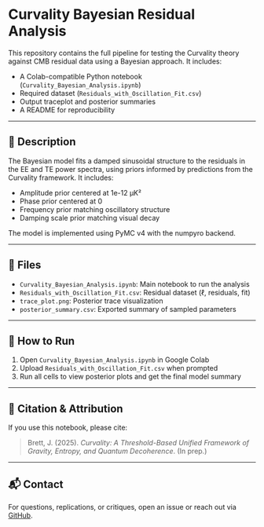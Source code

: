 # Curvality Bayesian Residual Analysis

This repository contains the full pipeline for testing the Curvality theory against CMB residual data using a Bayesian approach. It includes:

- A Colab-compatible Python notebook (`Curvality_Bayesian_Analysis.ipynb`)
- Required dataset (`Residuals_with_Oscillation_Fit.csv`)
- Output traceplot and posterior summaries
- A README for reproducibility

---

## 🔬 Description
The Bayesian model fits a damped sinusoidal structure to the residuals in the EE and TE power spectra, using priors informed by predictions from the Curvality framework. It includes:

- Amplitude prior centered at 1e-12 µK²
- Phase prior centered at 0
- Frequency prior matching oscillatory structure
- Damping scale prior matching visual decay

The model is implemented using PyMC v4 with the numpyro backend.

---

## 📁 Files
- `Curvality_Bayesian_Analysis.ipynb`: Main notebook to run the analysis
- `Residuals_with_Oscillation_Fit.csv`: Residual dataset (ℓ, residuals, fit)
- `trace_plot.png`: Posterior trace visualization
- `posterior_summary.csv`: Exported summary of sampled parameters

---

## 🚀 How to Run
1. Open `Curvality_Bayesian_Analysis.ipynb` in Google Colab
2. Upload `Residuals_with_Oscillation_Fit.csv` when prompted
3. Run all cells to view posterior plots and get the final model summary

---

## 🔗 Citation & Attribution
If you use this notebook, please cite:
> Brett, J. (2025). *Curvality: A Threshold-Based Unified Framework of Gravity, Entropy, and Quantum Decoherence*. (In prep.)

---

## 📬 Contact
For questions, replications, or critiques, open an issue or reach out via [GitHub](https://github.com).
